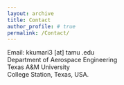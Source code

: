 ```yaml
---
layout: archive
title: Contact
author_profile: # true
permalink: /Contact/
---
```

Email: kkumari3 [at] tamu .edu  
Department of Aerospace Engineering  
Texas A&M University  
College Station, Texas, USA.  
